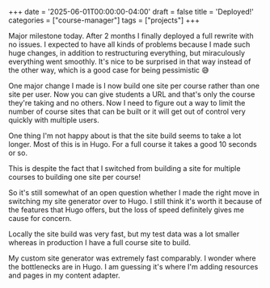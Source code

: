 +++
date = '2025-06-01T00:00:00-04:00'
draft = false
title = 'Deployed!'
categories = ["course-manager"]
tags = ["projects"]
+++

Major milestone today. After 2 months I finally deployed a full rewrite with no issues. I expected to have all kinds of problems because I made such huge changes, in addition to restructuring everything, but miraculously everything went smoothly. It's nice to be surprised in that way instead of the other way, which is a good case for being pessimistic 😅

One major change I made is I now build one site per course rather than one site per user. Now you can give students a URL and that's only the course they're taking and no others. Now I need to figure out a way to limit the number of course sites that can be built or it will get out of control very quickly with multiple users.

One thing I'm not happy about is that the site build seems to take a lot longer. Most of this is in Hugo. For a full course it takes a good 10 seconds or so.

This is despite the fact that I switched from building a site for multiple courses to building one site per course!

So it's still somewhat of an open question whether I made the right move in switching my site generator over to Hugo.  I still think it's worth it because of the features that Hugo offers, but the loss of speed definitely gives me cause for concern.

Locally the site build was very fast, but my test data was a lot smaller whereas in production I have a full course site to build.

My custom site generator was extremely fast comparably. I wonder where the bottlenecks are in Hugo. I am guessing it's where I'm adding resources and pages in my content adapter.
